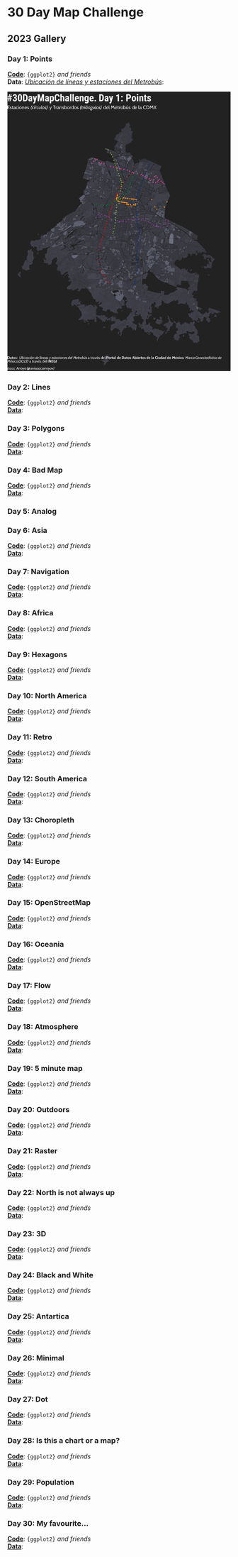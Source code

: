 # 30 Day Map Challenge

## 2023 Gallery

### Day 1: Points

[**Code**](https://github.com/isaacarroyov/30daymapchallenge/blob/main/scripts/2023_30daymapchallenge_day01_points.R): `{ggplot2}` _and friends_  
**Data**: [_Ubicación de líneas y estaciones del Metrobús_](https://datos.cdmx.gob.mx/dataset/geolocalizacion-metrobus): 

![](https://raw.githubusercontent.com/isaacarroyov/30daymapchallenge/main/maps/2023_30daymapchallenge_day01_points.png)

### Day 2: Lines

[**Code**](): `{ggplot2}` _and friends_  
[**Data**](): 


### Day 3: Polygons

[**Code**](): `{ggplot2}` _and friends_  
[**Data**](): 


### Day 4: Bad Map

[**Code**](): `{ggplot2}` _and friends_  
[**Data**](): 


### Day 5: Analog


### Day 6: Asia

[**Code**](): `{ggplot2}` _and friends_  
[**Data**](): 

### Day 7: Navigation

[**Code**](): `{ggplot2}` _and friends_  
[**Data**](): 

### Day 8: Africa

[**Code**](): `{ggplot2}` _and friends_  
[**Data**](): 

### Day 9: Hexagons

[**Code**](): `{ggplot2}` _and friends_  
[**Data**](): 

### Day 10: North America

[**Code**](): `{ggplot2}` _and friends_  
[**Data**](): 

### Day 11: Retro

[**Code**](): `{ggplot2}` _and friends_  
[**Data**](): 

### Day 12: South America

[**Code**](): `{ggplot2}` _and friends_  
[**Data**](): 

### Day 13: Choropleth

[**Code**](): `{ggplot2}` _and friends_  
[**Data**](): 

### Day 14: Europe

[**Code**](): `{ggplot2}` _and friends_  
[**Data**](): 

### Day 15: OpenStreetMap

[**Code**](): `{ggplot2}` _and friends_  
[**Data**](): 

### Day 16: Oceania

[**Code**](): `{ggplot2}` _and friends_  
[**Data**](): 

### Day 17: Flow

[**Code**](): `{ggplot2}` _and friends_  
[**Data**](): 

### Day 18: Atmosphere

[**Code**](): `{ggplot2}` _and friends_  
[**Data**](): 

### Day 19: 5 minute map

[**Code**](): `{ggplot2}` _and friends_  
[**Data**](): 

### Day 20: Outdoors

[**Code**](): `{ggplot2}` _and friends_  
[**Data**](): 

### Day 21: Raster

[**Code**](): `{ggplot2}` _and friends_  
[**Data**](): 

### Day 22: North is not always up

[**Code**](): `{ggplot2}` _and friends_  
[**Data**](): 

### Day 23: 3D

[**Code**](): `{ggplot2}` _and friends_  
[**Data**](): 

### Day 24: Black and White

[**Code**](): `{ggplot2}` _and friends_  
[**Data**](): 

### Day 25: Antartica

[**Code**](): `{ggplot2}` _and friends_  
[**Data**](): 

### Day 26: Minimal

[**Code**](): `{ggplot2}` _and friends_  
[**Data**](): 

### Day 27: Dot

[**Code**](): `{ggplot2}` _and friends_  
[**Data**](): 

### Day 28: Is this a chart or a map?

[**Code**](): `{ggplot2}` _and friends_  
[**Data**](): 

### Day 29: Population

[**Code**](): `{ggplot2}` _and friends_  
[**Data**](): 

### Day 30: My favourite...

[**Code**](): `{ggplot2}` _and friends_  
[**Data**](): 
